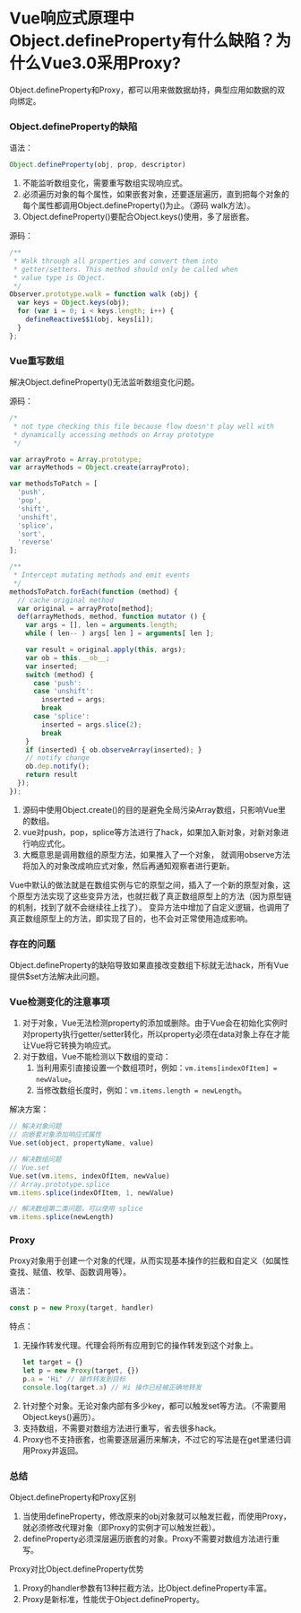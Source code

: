 # Vue响应式原理中Object.defineProperty有什么缺陷？为什么Vue3.0采用Proxy?

Object.defineProperty和Proxy，都可以用来做数据劫持，典型应用如数据的双向绑定。

### Object.defineProperty的缺陷

语法：
```javascript
Object.defineProperty(obj, prop, descriptor)
```

1. 不能监听数组变化，需要重写数组实现响应式。
2. 必须遍历对象的每个属性，如果嵌套对象，还要逐层遍历，直到把每个对象的每个属性都调用Object.defineProperty()为止。（源码 walk方法）。
3. Object.defineProperty()要配合Object.keys()使用，多了层嵌套。

源码：
```javascript
/**
 * Walk through all properties and convert them into
 * getter/setters. This method should only be called when
 * value type is Object.
 */
Observer.prototype.walk = function walk (obj) {
  var keys = Object.keys(obj);
  for (var i = 0; i < keys.length; i++) {
    defineReactive$$1(obj, keys[i]);
  }
};
```

### Vue重写数组

解决Object.defineProperty()无法监听数组变化问题。

源码：
```javascript
/*
 * not type checking this file because flow doesn't play well with
 * dynamically accessing methods on Array prototype
 */

var arrayProto = Array.prototype;
var arrayMethods = Object.create(arrayProto);

var methodsToPatch = [
  'push',
  'pop',
  'shift',
  'unshift',
  'splice',
  'sort',
  'reverse'
];

/**
 * Intercept mutating methods and emit events
 */
methodsToPatch.forEach(function (method) {
  // cache original method
  var original = arrayProto[method];
  def(arrayMethods, method, function mutator () {
    var args = [], len = arguments.length;
    while ( len-- ) args[ len ] = arguments[ len ];

    var result = original.apply(this, args);
    var ob = this.__ob__;
    var inserted;
    switch (method) {
      case 'push':
      case 'unshift':
        inserted = args;
        break
      case 'splice':
        inserted = args.slice(2);
        break
    }
    if (inserted) { ob.observeArray(inserted); }
    // notify change
    ob.dep.notify();
    return result
  });
});
```

1. 源码中使用Object.create()的目的是避免全局污染Array数组，只影响Vue里的数组。
2. vue对push，pop，splice等方法进行了hack，如果加入新对象，对新对象进行响应式化。
3. 大概意思是调用数组的原型方法，如果推入了一个对象， 就调用observe方法将加入的对象改成响应式对象，然后再通知观察者进行更新。

Vue中默认的做法就是在数组实例与它的原型之间，插入了一个新的原型对象，这个原型方法实现了这些变异方法，也就拦截了真正数组原型上的方法（因为原型链的机制，找到了就不会继续往上找了）。
变异方法中增加了自定义逻辑，也调用了真正数组原型上的方法，即实现了目的，也不会对正常使用造成影响。

### 存在的问题

Object.defineProperty的缺陷导致如果直接改变数组下标就无法hack，所有Vue提供$set方法解决此问题。

### Vue检测变化的注意事项

1. 对于对象，Vue无法检测property的添加或删除。由于Vue会在初始化实例时对property执行getter/setter转化，所以property必须在data对象上存在才能让Vue将它转换为响应式。
2. 对于数组，Vue不能检测以下数组的变动：
    1. 当利用索引直接设置一个数组项时，例如：`vm.items[indexOfItem] = newValue`。
    2. 当修改数组长度时，例如：`vm.items.length = newLength`。

解决方案：
```javascript
// 解决对象问题
// 向嵌套对象添加响应式属性
Vue.set(object, propertyName, value)

// 解决数组问题
// Vue.set
Vue.set(vm.items, indexOfItem, newValue)
// Array.prototype.splice
vm.items.splice(indexOfItem, 1, newValue)

// 解决数组第二类问题，可以使用 splice
vm.items.splice(newLength)
```

### Proxy

Proxy对象用于创建一个对象的代理，从而实现基本操作的拦截和自定义（如属性查找、赋值、枚举、函数调用等）。

语法：
```javascript
const p = new Proxy(target, handler)
```

特点：

1. 无操作转发代理。代理会将所有应用到它的操作转发到这个对象上。
    ```javascript
    let target = {}
    let p = new Proxy(target, {})
    p.a = 'Hi' // 操作转发到目标
    console.log(target.a) // Hi 操作已经被正确地转发
    ```
2. 针对整个对象。无论对象内部有多少key，都可以触发set等方法。（不需要用Object.keys()遍历）。
3. 支持数组，不需要对数组方法进行重写，省去很多hack。
4. Proxy也不支持嵌套，也需要逐层遍历来解决，不过它的写法是在get里递归调用Proxy并返回。

### 总结

Object.defineProperty和Proxy区别
1. 当使用defineProperty，修改原来的obj对象就可以触发拦截，而使用Proxy，就必须修改代理对象（即Proxy的实例才可以触发拦截）。
2. defineProperty必须深层遍历嵌套的对象。Proxy不需要对数组方法进行重写。

Proxy对比Object.defineProperty优势
1. Proxy的handler参数有13种拦截方法，比Object.defineProperty丰富。
2. Proxy是新标准，性能优于Object.defineProperty。
